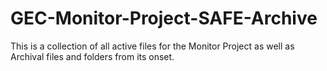 # GEC-Monitor-Project-SAFE-Archive
This is a collection of all active files for the Monitor Project as well as Archival files and folders from its onset.
